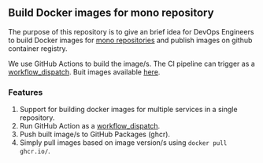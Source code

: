 ## Build Docker images for mono repository

The purpose of this repository is to give an brief idea for DevOps Engineers to build Docker images for [mono repositories](https://en.wikipedia.org/wiki/Monorepo#:~:text=In%20version%2Dcontrol%20systems%2C%20a,commonly%20called%20a%20shared%20codebase.) and publish images on github container registry.

We use GitHub Actions to build the image/s. The CI pipeline can trigger as a [workflow_dispatch](https://docs.github.com/en/actions/using-workflows/manually-running-a-workflow). Buit images available [here](https://github.com/NimeshaDil?tab=packages).


### Features
1. Support for building docker images for multiple services in a single repository. 
2. Run GitHub Action as a [workflow_dispatch](https://docs.github.com/en/actions/using-workflows/manually-running-a-workflow).
3. Push built image/s to GitHub Packages (ghcr).
4. Simply pull images based on image version/s using `docker pull ghcr.io/`.

